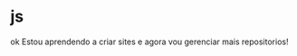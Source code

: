 # js
 ok
 Estou aprendendo a criar sites e agora vou gerenciar mais repositorios!
 <a href="https://pews.html/fproje.html"></a>
